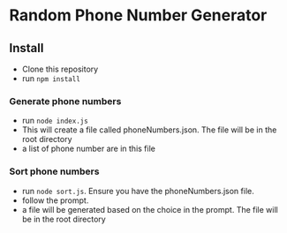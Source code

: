 # Random Phone Number Generator

## Install

- Clone this repository
- run `npm install`

### Generate phone numbers

- run `node index.js`
- This will create a file called phoneNumbers.json. The file will be in the root directory
- a list of phone number are in this file

### Sort phone numbers

- run `node sort.js`. Ensure you have the phoneNumbers.json file.
- follow the prompt.
- a file will be generated based on the choice in the prompt. The file will be in the root directory
